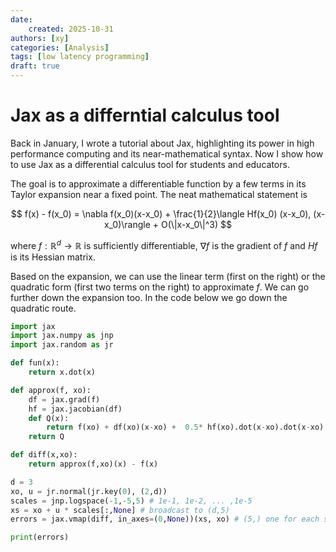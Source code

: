 ```yaml
---
date: 
    created: 2025-10-31
authors: [xy]
categories: [Analysis]
tags: [low latency programming]
draft: true
---
```


# Jax as a differntial calculus tool

Back in January, I wrote a tutorial about Jax, highlighting its power in high performance computing and its near-mathematical syntax.
Now I show how to use Jax as a differential calculus tool for students and educators. 

The goal is to approximate a differentiable function by a few terms in its Taylor expansion near a fixed point. The neat mathematical statement is 

$$
f(x) - f(x_0) = \nabla f(x_0)(x-x_0) +  \frac{1}{2}\langle Hf(x_0) (x-x_0), (x-x_0)\rangle + O(\|x-x_0\|^3)
$$

where $f:\mathbb{R}^d \to \mathbb{R}$ is sufficiently differentiable,  $\nabla f$ is the gradient of $f$ and $Hf$ is its Hessian matrix. 

Based on the expansion, we can use the linear term (first on the right) or the quadratic form (first two terms on the right) to approximate $f$. 
We can go further down the expansion too. In the code below we go down the quadratic route.  

```py
import jax
import jax.numpy as jnp
import jax.random as jr

def fun(x):
    return x.dot(x)

def approx(f, xo):
    df = jax.grad(f)
    hf = jax.jacobian(df)
    def Q(x):
        return f(xo) + df(xo)(x-xo) +  0.5* hf(xo).dot(x-xo).dot(x-xo) 
    return Q

def diff(x,xo):
    return approx(f,xo)(x) - f(x)

d = 3
xo, u = jr.normal(jr.key(0), (2,d))
scales = jnp.logspace(-1,-5,5) # 1e-1, 1e-2, ... ,1e-5
xs = xo + u * scales[:,None] # broadcast to (d,5)
errors = jax.vmap(diff, in_axes=(0,None))(xs, xo) # (5,) one for each scale

print(errors)
```




